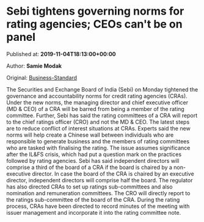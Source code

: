 
# Sebi tightens governing norms for rating agencies; CEOs can't be on panel

Published at: **2019-11-04T18:13:00+00:00**

Author: **Samie Modak**

Original: [Business-Standard](https://www.business-standard.com/article/markets/sebi-tightens-governing-norms-for-rating-agencies-ceos-can-t-be-on-panel-119110401722_1.html)

The Securities and Exchange Board of India (Sebi) on Monday tightened the governance and accountability norms for credit rating agencies (CRAs).
Under the new norms, the managing director and chief executive officer (MD & CEO) of a CRA will be barred from being a member of the rating committee. Further, Sebi has said the rating committees of a CRA will report to the chief ratings officer (CRO) and not the MD & CEO.
The latest steps are to reduce conflict of interest situations at CRAs. Experts said the new norms will help create a Chinese wall between individuals who are responsible to generate business and the members of rating committees who are tasked with finalising the rating.
The issue assumes significance after the IL&FS crisis, which had put a question mark on the practices followed by rating agencies.
Sebi has said independent directors will comprise a third of the board of a CRA if the board is chaired by a non-executive director. In case the board of the CRA is chaired by an executive director, independent directors will comprise half the board.
The regulator has also directed CRAs to set up ratings sub-committees and also nomination and remuneration committees. The CRO will directly report to the ratings sub-committee of the board of the CRA.
During the rating process, CRAs have been directed to record minutes of the meeting with issuer management and incorporate it into the rating committee note.

